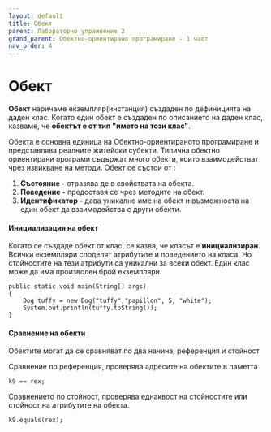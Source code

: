 ```yaml
---
layout: default
title: Обект
parent: Лабораторно упражнение 2
grand_parent: Обектно-ориентирано програмиране - 1 част
nav_order: 4
---
```

# Обект

**Обект** наричаме екземпляр(инстанция) създаден по дефиницията на даден клас. Когато един обект е създаден по описанието на даден клас, казваме, че **обектът е от тип "името на този клас"**.

Обекта е основна единица на Обектно-ориентираното програмиране и представлява реалните житейски субекти. Типична обектно ориентирани програми съдържат много обекти, които взаимодействат чрез извикване на методи. Обект се състои от :

1. **Състояние -** отразява де в свойствата на обекта.
2. **Поведение -** предоставя се чрез методите на обект.
3. **Идентификатор -** дава уникално име на обект и възможноста на един обект да взаимодейства с други обекти.

#### Инициализация на обект

Когато се създаде обект от клас, се казва, че класът е **инициализиран**. Всички екземпляри споделят атрибутите и поведението на класа. Но стойностите на тези атрибути са уникални за всеки обект. Един клас може да има произволен брой екземпляри.

```
public static void main(String[] args)
{
    Dog tuffy = new Dog("tuffy","papillon", 5, "white");
    System.out.println(tuffy.toString());
}
```

#### Сравнение на обекти

Обектите могат да се сравняват по два начина, референция и стойност

Сравнение по референция, проверява адресите на обектите в паметта

```
k9 == rex;
```

Сравнението по стойност, проверява еднаквост на стойностите или стойност на атрибутите на обекта.

```
k9.equals(rex);
```
